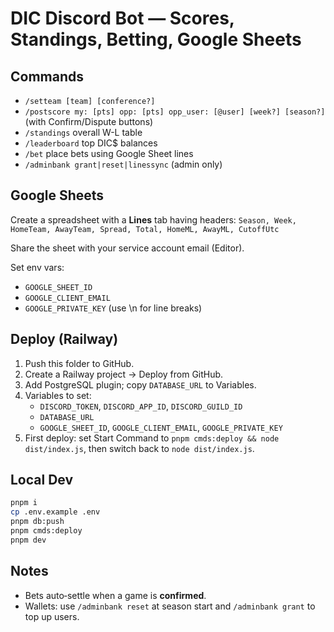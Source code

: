 # DIC Discord Bot — Scores, Standings, Betting, Google Sheets

## Commands
- `/setteam [team] [conference?]`
- `/postscore my: [pts] opp: [pts] opp_user: [@user] [week?] [season?]` (with Confirm/Dispute buttons)
- `/standings` overall W-L table
- `/leaderboard` top DIC$ balances
- `/bet` place bets using Google Sheet lines
- `/adminbank grant|reset|linessync` (admin only)

## Google Sheets
Create a spreadsheet with a **Lines** tab having headers:
`Season, Week, HomeTeam, AwayTeam, Spread, Total, HomeML, AwayML, CutoffUtc`

Share the sheet with your service account email (Editor).

Set env vars:
- `GOOGLE_SHEET_ID`
- `GOOGLE_CLIENT_EMAIL`
- `GOOGLE_PRIVATE_KEY` (use \n for line breaks)

## Deploy (Railway)
1. Push this folder to GitHub.
2. Create a Railway project → Deploy from GitHub.
3. Add PostgreSQL plugin; copy `DATABASE_URL` to Variables.
4. Variables to set:
   - `DISCORD_TOKEN`, `DISCORD_APP_ID`, `DISCORD_GUILD_ID`
   - `DATABASE_URL`
   - `GOOGLE_SHEET_ID`, `GOOGLE_CLIENT_EMAIL`, `GOOGLE_PRIVATE_KEY`
5. First deploy: set Start Command to `pnpm cmds:deploy && node dist/index.js`, then switch back to `node dist/index.js`.

## Local Dev
```bash
pnpm i
cp .env.example .env
pnpm db:push
pnpm cmds:deploy
pnpm dev
```

## Notes
- Bets auto‑settle when a game is **confirmed**.
- Wallets: use `/adminbank reset` at season start and `/adminbank grant` to top up users.
